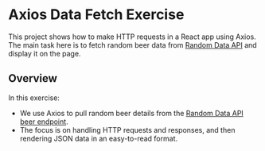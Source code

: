 # Axios Data Fetch Exercise

This project shows how to make HTTP requests in a React app using Axios. The main task here is to fetch random beer data from [Random Data API](https://random-data-api.com) and display it on the page.

## Overview

In this exercise:
- We use Axios to pull random beer details from the [Random Data API beer endpoint](https://random-data-api.com/api/v2/beers).
- The focus is on handling HTTP requests and responses, and then rendering JSON data in an easy-to-read format.
